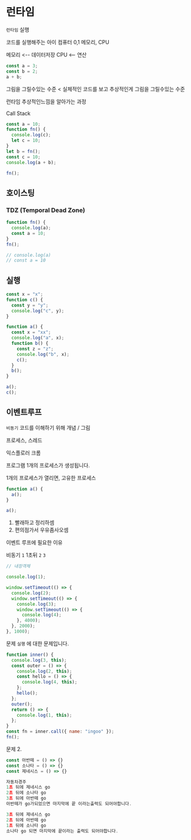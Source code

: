 # 런타임

`런타임` 실행

코드를 실행해주는 아이
컴퓨터 0,1
메모리, CPU

메모리 <-- 데이터저장
CPU <-- 연산

```js
const a = 3;
const b = 2;
a + b;
```

그림을 그릴수있는 수준 <
실체적인 코드를 보고 추상적인게 그림을 그릴수있는 수준

런타임 추상적인느낌을 알아가는 과정

Call Stack

```js
const a = 10;
function fn() {
  console.log(c);
  let c = 10;
}
let b = fn();
const c = 10;
console.log(a + b);

fn();
```

## 호이스팅

### TDZ (Temporal Dead Zone)

```js
function fn() {
  console.log(a);
  const a = 10;
}
fn();

// console.log(a)
// const a = 10
```

## 실행

```js
const x = "x";
function c() {
  const y = "y";
  console.log("c", y);
}

function a() {
  const x = "xx";
  console.log("a", x);
  function b() {
    const z = "z";
    console.log("b", x);
    c();
  }
  b();
}

a();
c();
```

## 이벤트루프

`비동기` 코드를 이해하기 위해 개념 / 그림

프로세스, 스레드

익스플로러 크롬

프로그램 1개의 프로세스가 생성됩니다.

1개의 프로세스가 열리면,
고유한 프로세스

```js
function a() {
  a();
}

a();
```

1. 빨래하고 정리하셈
2. 편의점가서 우유좀사오셈

이벤트 루프에 필요한 이유

비동기
`1`
1초뒤 `2`
`3`

```js
// 내장객체

console.log(1);

window.setTimeout(() => {
  console.log(2);
  window.setTimeout(() => {
    console.log(3);
    window.setTimeout(() => {
      console.log(4);
    }, 4000);
  }, 2000);
}, 1000);
```

문제
`실행` 에 대한 문제입니다.

```js
function inner() {
  console.log(3, this);
  const outer = () => {
    console.log(2, this);
    const hello = () => {
      console.log(4, this);
    };
    hello();
  };
  outer();
  return () => {
    console.log(1, this);
  };
}
const fn = inner.call({ name: "ingoo" });
fn();
```

문제 2.

```js
const 아반떼 = () => {}
const 소나타 = () => {}
const 제네시스 = () => {}

자동차경주
1초 뒤에 제네시스 go
2초 뒤에 소나타 go
3초 뒤에 아반떼 go
아반떼가 go가되었으면 마지막에 끝 이라는출력도 되어야합니다.

3초 뒤에 제네시스 go
2초 뒤에 아반떼 go
1초 뒤에 소나타 go
소나타 go 되면 마지막에 끝이라는 출력도 되어야합니다.
```
